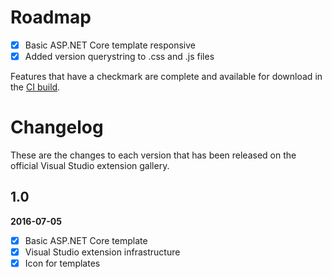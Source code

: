 # Roadmap

- [x] Basic ASP.NET Core template responsive
- [x] Added version querystring to .css and .js files

Features that have a checkmark are complete and available for
download in the
[CI build](http://vsixgallery.com/extension/ae9d6285-3f2a-4cbe-9021-82eb4d8b8c74/).

# Changelog

These are the changes to each version that has been released
on the official Visual Studio extension gallery.

## 1.0

**2016-07-05**

- [x] Basic ASP.NET Core template
- [x] Visual Studio extension infrastructure
- [x] Icon for templates